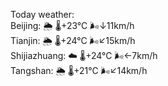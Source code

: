 Today weather:  
Beijing: 🌦   🌡️+23°C 🌬️↓11km/h  
Tianjin: 🌦   🌡️+24°C 🌬️↙15km/h  
Shijiazhuang: ☁️   🌡️+24°C 🌬️←7km/h  
Tangshan: 🌦   🌡️+21°C 🌬️↙14km/h  

